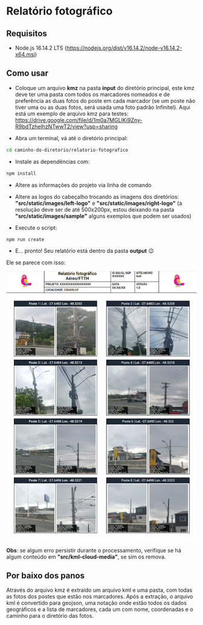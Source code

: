 # Relatório fotográfico

## Requisitos

- Node.js 16.14.2 LTS (https://nodejs.org/dist/v16.14.2/node-v16.14.2-x64.msi)

## Como usar

- Coloque um arquivo **kmz** na pasta **input** do diretório principal, este kmz deve ter uma pasta com todos os marcadores nomeados e de preferência as duas fotos do poste em cada marcador (se um poste não tiver uma ou as duas fotos, será usada uma foto padrão Infinitel). Aqui está um exemplo de arquivo kmz para testes: https://drive.google.com/file/d/1m0a7MGLIKi9Zny-R9bdTzhelhzNTwwT2/view?usp=sharing

- Abra um terminal, vá até o diretório principal:

```sh
cd caminho-do-diretorio/relatorio-fotografico
```

- Instale as dependências com:

```sh
npm install
```

- Altere as informações do projeto via linha de comando

- Altere as logos do cabeçalho trocando as imagens dos diretórios: **"src/static/images/left-logo"** e **"src/static/images/right-logo"** (a resolução deve ser de até 500x200px, estou deixando na pasta **"src/static/images/sample"** alguns exemplos que podem ser usados)

- Execute o script:

```sh
npm run create
```

- E... pronto! Seu relatório está dentro da pasta **output** 😉

Ele se parece com isso:

<p align="center">
  <img width="600" height="auto" src="https://github.com/gabrrielsilva/relatorio-fotografico/blob/main/example.png?raw=true">
</p>

**Obs**: se algum erro persistir durante o processamento, verifique se há algum conteúdo em **"src/kml-cloud-media"**, se sim os remova.

## Por baixo dos panos

Através do arquivo kmz é extraído um arquivo kml e uma pasta, com todas as fotos dos postes que estão nos marcadores. Após a extração, o arquivo kml é convertido para geojson, uma notação onde estão todos os dados geográficos e a lista de marcadores, cada um com nome, coordenadas e o caminho para o diretório das fotos.
